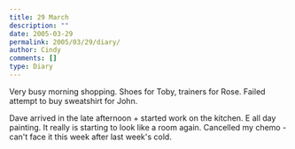 ```yaml
---
title: 29 March
description: ""
date: 2005-03-29
permalink: 2005/03/29/diary/
author: Cindy
comments: []
type: Diary
---
```


Very busy morning shopping. Shoes for Toby, trainers for Rose. Failed attempt to buy sweatshirt for John.

Dave arrived in the late afternoon + started work on the kitchen. E all day painting. It really is starting to look like a room again. Cancelled my chemo - can't face it this week after last week's cold.

